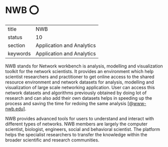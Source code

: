 # NWB :o:


|          |                           |
| -------- | ------------------------- |
| title    | NWB                       | 
| status   | 10                        |
| section  | Application and Analytics |
| keywords | Application and Analytics |



NWB stands for Network workbench is analysis, modelling and
visualization toolkit for the network scientists.  It provides an
environment which help scientist researchers and practitioner to get
online access to the shared resource environment and network datasets
for analysis, modelling and visualization of large scale networking
application.  User can access this network datasets and algorithms
previously obtained by doing lot of research and can also add their
own datasets helps in speeding up the process and saving the time for
redoing the same analysis [@www-nwb.edu].

NWB provides advanced tools for users to understand and interact with
different types of networks.  NWB members are largely the computer
scientist, biologist, engineers, social and behavioral scientist. The
platform helps the specialist researchers to transfer the knowledge
within the broader scientific and research communities.


  
